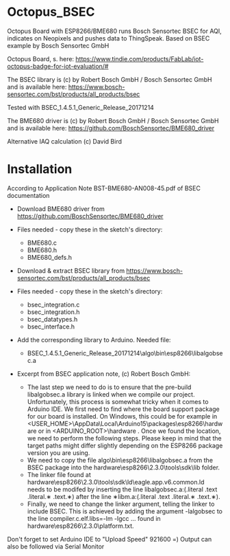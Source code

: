 # Octopus_BSEC
Octopus Board with ESP8266/BME680 runs Bosch Sensortec BSEC for AQI, indicates on Neopixels and pushes data to ThingSpeak. 
Based on BSEC example by Bosch Sensortec GmbH

Octopus Board, s. here:
https://www.tindie.com/products/FabLab/iot-octopus-badge-for-iot-evaluation/#

The BSEC library is (c) by Robert Bosch GmbH / Bosch Sensortec GmbH and is available here:
https://www.bosch-sensortec.com/bst/products/all_products/bsec

Tested with BSEC_1.4.5.1_Generic_Release_20171214

The BME680 driver is (c) by Robert Bosch GmbH / Bosch Sensortec GmbH and is available here:
https://github.com/BoschSensortec/BME680_driver

Alternative IAQ calculation (c) David Bird

# Installation
According to Application Note BST-BME680-AN008-45.pdf of BSEC documentation

* Download BME680 driver from https://github.com/BoschSensortec/BME680_driver
* Files needed - copy these in the sketch's directory:
  * BME680.c
  * BME680.h
  * BME680_defs.h
  
* Download & extract BSEC library from https://www.bosch-sensortec.com/bst/products/all_products/bsec
* Files needed - copy these in the sketch's directory:
  * bsec_integration.c
  * bsec_integration.h
  * bsec_datatypes.h
  * bsec_interface.h
  
* Add the corresponding library to Arduino. Needed file:
  * BSEC_1.4.5.1_Generic_Release_20171214\algo\bin\esp8266\libalgobsec.a

* Excerpt from BSEC application note, (c) Robert Bosch GmbH:
  * The last step we need to do is to ensure that the pre-build libalgobsec.a library is linked when we compile our project. Unfortunately, this process is somewhat tricky when it comes to Arduino IDE. We first need to find where the board support package for our board is installed. On Windows, this could be for example in <USER_HOME>\AppData\Local\Arduino15\packages\esp8266\hardware or in <ARDUINO_ROOT>\hardware . Once we found the location, we need to perform the following steps. Please keep in mind that the target paths might differ slightly depending on the ESP8266 package version you are using.
  * We need to copy the file algo\bin\esp8266\libalgobsec.a from the BSEC package into the hardware\esp8266\2.3.0\tools\sdk\lib folder.
  * The linker file found at hardware\esp8266\2.3.0\tools\sdk\ld\eagle.app.v6.common.ld needs to be modifed by inserting the line libalgobsec.a:(.literal .text .literal.∗ .text.∗) after the line ∗libm.a:(.literal .text .literal.∗ .text.∗).
  * Finally, we need to change the linker argument, telling the linker to include BSEC. This is achieved by adding the argument -lalgobsec to the line compiler.c.elf.libs=-lm -lgcc ... found in hardware\esp8266\2.3.0\platform.txt.


Don't forget to set Arduino IDE to "Upload Speed" 921600 =)
Output can also be followed via Serial Monitor
